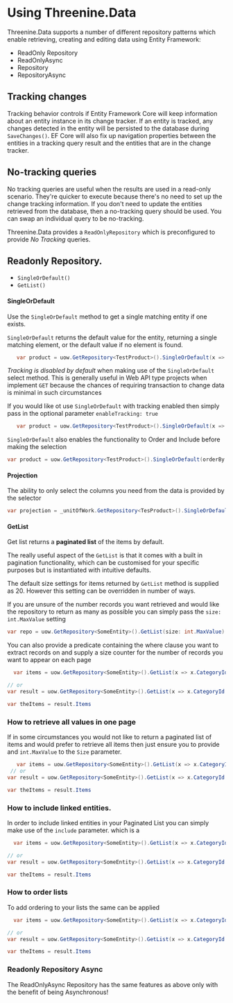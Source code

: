 
# Using Threenine.Data

Threenine.Data supports a number of different repository patterns which enable retrieving, creating and editing data using  Entity Framework:

- ReadOnly Repository
- ReadOnlyAsync 
- Repository
- RepositoryAsync

## Tracking changes
Tracking behavior controls if Entity Framework Core will keep information about an entity instance in its change tracker. If an entity is tracked, 
any changes detected in the entity will be persisted to the database during `SaveChanges()`. EF Core will also fix up navigation properties between 
the entities in a tracking query result and the entities that are in the change tracker.

## No-tracking queries
No tracking queries are useful when the results are used in a read-only scenario. They're quicker to execute because there's no need to set up the change 
tracking information. If you don't need to update the entities retrieved from the database, then a no-tracking query should be used. You can swap an individual 
query to be no-tracking.

Threenine.Data provides a `ReadOnlyRepository` which is preconfigured to provide *No Tracking* queries.  

## Readonly Repository.

- `SingleOrDefault()`
- `GetList()`

#### SingleOrDefault

Use the `SingleOrDefault` method to get a single matching entity if one exists.
 
 `SingleOrDefault` returns the default value for the entity, returning a single matching element, or the default value if no element is found.

```c#
   var product = uow.GetRepository<TestProduct>().SingleOrDefault(x => x.Id == 1);
```
*Tracking is disabled by default* when making use of the `SingleOrDefault` select method. This is generally useful in Web API type projects when implement `GET` because the chances of requiring transaction to change data is minimal in such circumstances

If you would like ot use `SingleOrDefault` with tracking enabled then simply pass in the optional parameter `enableTracking: true`

```c#
   var product = uow.GetRepository<TestProduct>().SingleOrDefault(x => x.Id == 1, enableTracking: true);
```


 `SingleOrDefault` also enables the functionality to Order and Include before making the selection
 
```c#
var product = uow.GetRepository<TestProduct>().SingleOrDefault(orderBy: x => x.OrderBy(x => x.Name), include: x => x.Include(x => x.Category));
```

#### Projection 
The ability to only select the columns you need from the data is provided by the selector 

```c#
var projection = _unitOfWork.GetRepository<TesProduct>().SingleOrDefault(b => new { Name = b.Name }, predicate: x => x.Title.Contains(term));

```
 
#### GetList

Get list returns a **paginated list** of the items by default.
 
 The really useful aspect of the `GetList` is that it comes with a built in pagination functionality, which can be customised for your specific purposes but is instantiated with intuitive defaults.
 
 The default size settings for items returned by `GetList` method is supplied as 20.  However this setting can be overridden in number of ways.  
 
 If you are unsure of the number records you want retrieved and would like the repository to return as many as possible you can simply pass the `size: int.MaxValue` setting
 
```c#
var repo = uow.GetRepository<SomeEntity>().GetList(size: int.MaxValue).Items;
```

You can also provide a predicate containing the where clause you want to extract records on and supply a size counter for the number of records you want to appear on each page

```c#
  var items = uow.GetRepository<SomeEntity>().GetList(x => x.CategoryId == 1 ).Items

// or 
var result = uow.GetRepository<SomeEntity>().GetList(x => x.CategoryId == 1 );

var theItems = result.Items

```

### How to retrieve all values in one page
If in some circumstances you would not like to return a paginated list of items and would prefer to retrieve all items then just ensure you to provide and `int.MaxValue` to the `Size` parameter.
 
```c#
   var items = uow.GetRepository<SomeEntity>().GetList(x => x.CategoryId == 1 ).Items
 // or 
var result = uow.GetRepository<SomeEntity>().GetList(x => x.CategoryId == 1, size: int.MaxValue );

var theItems = result.Items

```

### How to include linked entities.

In order to include linked entities in your Paginated List you can simply make use of the `include` parameter. which is a

```c#
  var items = uow.GetRepository<SomeEntity>().GetList(x => x.CategoryId == 1 ).Items

// or 
var result = uow.GetRepository<SomeEntity>().GetList(x => x.CategoryId == 1, include: inc => inc.Include(x => x.Category);

var theItems = result.Items

```

### How to order lists

To add ordering to your lists the same can be applied
```c#
  var items = uow.GetRepository<SomeEntity>().GetList(x => x.CategoryId == 1 ).Items

// or 
var result = uow.GetRepository<SomeEntity>().GetList(x => x.CategoryId == 1, orderBy: ord => ord.OrderBy(x => x.Name);

var theItems = result.Items

```


### Readonly Repository Async

The ReadOnlyAsync Repository has the same features as above only with the benefit of being Asynchronous!

